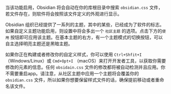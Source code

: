 当该功能启用，Obsidian 将会自动在你的库根目录中搜索 `obsidian.css` 文件，若文件存在，则软件将会按照该文件定义的外观进行显示。

Obsidian 组织已经提供了一系列的主题，其中的某些，已经成为了软件的标志。如果自定义主题功能启用，则设置中将会多出一个 `社区主题` 的选项。点击下方的`使用` 按钮即可应用该主题。在基本主题的右方，有一个主题模式的切换按钮，可以自主选择明亮主题还是黑暗主题。

如果你正在构建或者修改你的自定义样式，你可以使用 `Ctrl+Shfit+I` （Windows/Linux）或 `Cmd+Opt+I` （macOS）来打开开发者工具，以获取你需要修改的元素的信息。任何 `obsidain.css` 文件的修改都将被自动检测并且应用。你不需要重启app。请注意，从社区主题中应用一个主题将会覆盖你的 `obsidian.css` 文件，所以如果你想要保留样式文件的话，确保提前移动或者重命名该文件。

